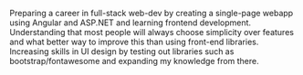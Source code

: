 Preparing a career in full-stack web-dev by creating a single-page webapp using Angular and ASP.NET and learning frontend development.
Understanding that most people will always choose simplicity over features and what better way to improve this than using front-end libraries.
Increasing skills in UI design by testing out libraries such as bootstrap/fontawesome and expanding my knowledge from there.
